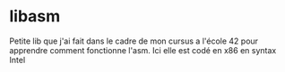 # libasm

Petite lib que j'ai fait dans le cadre de mon cursus a l'école 42 pour apprendre comment fonctionne l'asm.
Ici elle est codé en x86 en syntax Intel

